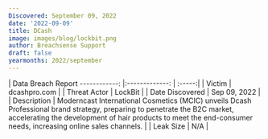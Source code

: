 ```yaml
---
Discovered: September 09, 2022
date: '2022-09-09'
title: DCash
image: images/blog/lockbit.png
author: Breachsense Support
draft: false
yearmonths: 2022/september
---
```



| Data Breach Report
------------:     |:-------------:    | :-----:|
| Victim      | dcashpro.com      | 
| Threat Actor      | LockBit      | 
| Date Discovered      | Sep 09, 2022      | 
| Description      |  Moderncast International Cosmetics (MCIC) unveils Dcash Professional brand strategy, preparing to penetrate the B2C market, accelerating the development of hair products to meet the end-consumer needs, increasing online sales channels.     | 
| Leak Size      | N/A      | 

